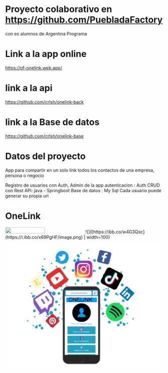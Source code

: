 # Proyecto colaborativo en https://github.com/PuebladaFactory 
con ex alumnos de Argentina Programa

# Link a la app online
https://pf-onelink.web.app/

# link a la api
https://github.com/crlsh/onelink-back

# link a la Base de datos
https://github.com/crlsh/onelink-base

# Datos del proyecto

App para compartir en un solo link todos los contactos de una empresa, persona o negocio

Registro de usuarios con Auth, 
Admin de la app
autenticacion : Auth
CRUD con Rest APi: java - Springboot
Base de datos : My Sql
Cada usuario puede generar su propia url

# OneLink

<img src="https://i.ibb.co/x69PgHF/image.png" width=50% height=50%>
![]([https://ibb.co/w4G3Qsc](https://i.ibb.co/x69PgHF/image.png) | width=100)


![logo](logo.jpg)



